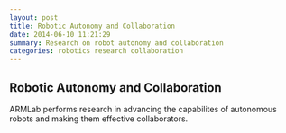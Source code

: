 ```yaml
---
layout: post
title: Robotic Autonomy and Collaboration
date: 2014-06-10 11:21:29
summary: Research on robot autonomy and collaboration
categories: robotics research collaboration
---
```


## Robotic Autonomy and Collaboration

ARMLab performs research in advancing the capabilites of autonomous robots and making them effective collaborators.